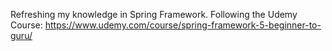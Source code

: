 Refreshing my knowledge in Spring Framework. Following the Udemy Course: https://www.udemy.com/course/spring-framework-5-beginner-to-guru/